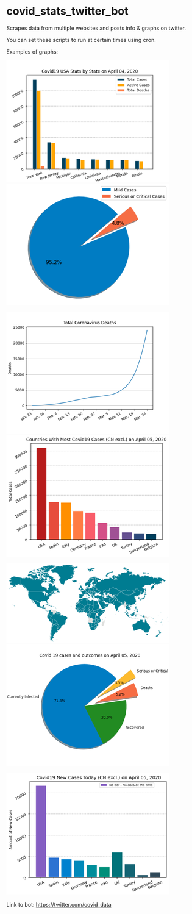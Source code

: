 # covid_stats_twitter_bot
Scrapes data from multiple websites and posts info & graphs on twitter.

You can set these scripts to run at certain times using cron.


Examples of graphs:

<img src="examples/us_stats_state.png" height="320" width="427"> <img src="examples/condition_pie.png" height="320" width="427">

<img src="examples/corona_dtoll_graph.png" height="320" width="427"> <img src="examples/10countries.png" height="320" width="427">

<img src="examples/infected_world_map.png" height="210" width="427"> <img src="examples/coronagraph.png" height="320" width="427">

<img src="examples/newcasescountries.png" height="320" width="427">

Link to bot: https://twitter.com/covid_data
